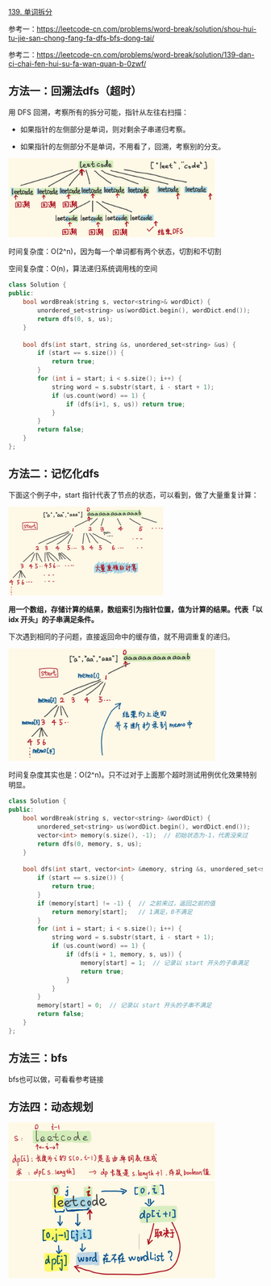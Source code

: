 [139. 单词拆分](https://leetcode-cn.com/problems/word-break/)

参考一：https://leetcode-cn.com/problems/word-break/solution/shou-hui-tu-jie-san-chong-fang-fa-dfs-bfs-dong-tai/

参考二：https://leetcode-cn.com/problems/word-break/solution/139-dan-ci-chai-fen-hui-su-fa-wan-quan-b-0zwf/

## 方法一：回溯法dfs（超时）

用 DFS 回溯，考察所有的拆分可能，指针从左往右扫描：

- 如果指针的左侧部分是单词，则对剩余子串递归考察。

- 如果指针的左侧部分不是单词，不用看了，回溯，考察别的分支。

<img src="../doc/139-1.png" style="zoom:40%;" />

时间复杂度：O(2^n)，因为每一个单词都有两个状态，切割和不切割

空间复杂度：O(n)，算法递归系统调用栈的空间

```c++
class Solution {
public:
    bool wordBreak(string s, vector<string>& wordDict) {
        unordered_set<string> us(wordDict.begin(), wordDict.end());
        return dfs(0, s, us);
    }

    bool dfs(int start, string &s, unordered_set<string> &us) {
        if (start == s.size()) {
            return true;
        }
        for (int i = start; i < s.size(); i++) {
            string word = s.substr(start, i - start + 1);
            if (us.count(word) == 1) {
                if (dfs(i+1, s, us)) return true;
            }
        }
        return false;
    }
};
```

## 方法二：记忆化dfs

下面这个例子中，start 指针代表了节点的状态，可以看到，做了大量重复计算：

<img src="../doc/139-2.png" style="zoom:30%;" />

**用一个数组，存储计算的结果，数组索引为指针位置，值为计算的结果。代表「以 idx 开头」的子串满足条件。**

下次遇到相同的子问题，直接返回命中的缓存值，就不用调重复的递归。

<img src="../doc/139-3.png" style="zoom:40%;" />

时间复杂度其实也是：O(2^n)。只不过对于上面那个超时测试用例优化效果特别明显。

```c++
class Solution {
public:
    bool wordBreak(string s, vector<string> &wordDict) {
        unordered_set<string> us(wordDict.begin(), wordDict.end());
        vector<int> memory(s.size(), -1);  // 初始状态为-1，代表没来过
        return dfs(0, memory, s, us);
    }

    bool dfs(int start, vector<int> &memory, string &s, unordered_set<string> &us) {
        if (start == s.size()) {
            return true;
        }
        if (memory[start] != -1) {  // 之前来过，返回之前的值
            return memory[start];   // 1满足，0不满足
        }
        for (int i = start; i < s.size(); i++) {
            string word = s.substr(start, i - start + 1);
            if (us.count(word) == 1) {
                if (dfs(i + 1, memory, s, us)) {
                    memory[start] = 1;  // 记录以 start 开头的子串满足
                    return true;
                }
            }
        }
        memory[start] = 0;  // 记录以 start 开头的子串不满足
        return false;
    }
};
```

## 方法三：bfs

bfs也可以做，可看看参考链接

## 方法四：动态规划



<img src="../doc/139-5.png" style="zoom:40%;" />



<img src="../doc/139-6.png" style="zoom:40%;" />